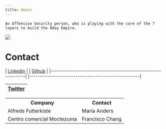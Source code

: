 ```yaml
---
title: About
---
```


    An Offensive Security person, who is playing with the core of the 7 layers to build the 0day Empire.
<img src="https://avatars.githubusercontent.com/u/62406753">

# Contact


| <a href="https://www.linkedin.com/in/zer0verflow/">Linkedin</a> | | <a href="https://github.com/Zeyad-Azima">Github</a>   |
|-----------------------------------------------------------------| |-------------------------------------------------------|

| <a href="https://twitter.com/@AzimaZeyad">Twitter</a> |
|-------------------------------------------------------|

 <table>
  <tr>
    <th>Company</th>
    <th>Contact</th>
  </tr>
  <tr>
    <td>Alfreds Futterkiste</td>
    <td>Maria Anders</td>
  </tr>
  <tr>
    <td>Centro comercial Moctezuma</td>
    <td>Francisco Chang</td>
  </tr>
</table> 
